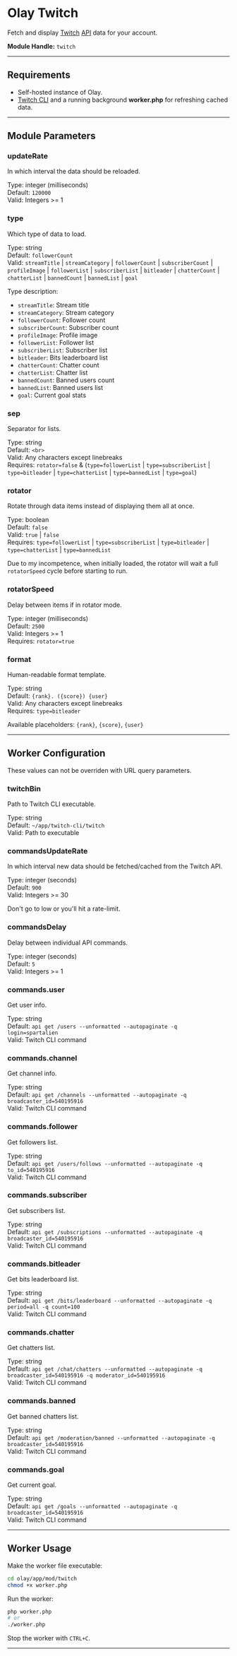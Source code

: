 # Olay Twitch

Fetch and display [Twitch](https://twitch.tv) [API](https://dev.twitch.tv/docs/api/reference) data for your account.  

**Module Handle:** `twitch`

---

## Requirements

- Self-hosted instance of Olay.
- [Twitch CLI](https://dev.twitch.tv/docs/cli) and a running background **worker.php** for refreshing cached data.

---

## Module Parameters

### updateRate

In which interval the data should be reloaded.

Type: integer (milliseconds)  
Default: `120000`  
Valid: Integers >= 1

### type

Which type of data to load.

Type: string  
Default: `followerCount`  
Valid: `streamTitle` | `streamCategory` | `followerCount` | `subscriberCount` | `profileImage` | `followerList` | `subscriberList` | `bitleader` | `chatterCount` | `chatterList` | `bannedCount` | `bannedList` | `goal`

Type description:
- `streamTitle`: Stream title
- `streamCategory`: Stream category
- `followerCount`: Follower count
- `subscriberCount`: Subscriber count
- `profileImage`: Profile image
- `followerList`: Follower list
- `subscriberList`: Subscriber list
- `bitleader`: Bits leaderboard list
- `chatterCount`: Chatter count
- `chatterList`: Chatter list
- `bannedCount`: Banned users count
- `bannedList`: Banned users list
- `goal`: Current goal stats

### sep

Separator for lists.

Type: string  
Default: `<br>`  
Valid: Any characters except linebreaks  
Requires: `rotator=false` & (`type=followerList` | `type=subscriberList` | `type=bitleader` | `type=chatterList` | `type=bannedList` | `type=goal`)

### rotator

Rotate through data items instead of displaying them all at once.

Type: boolean  
Default: `false`  
Valid: `true` | `false`  
Requires: `type=followerList` | `type=subscriberList` | `type=bitleader` | `type=chatterList` | `type=bannedList`

Due to my incompetence, when initially loaded, the rotator will wait a full `rotatorSpeed` cycle before starting to run.

### rotatorSpeed

Delay between items if in rotator mode.

Type: integer (milliseconds)  
Default: `2500`  
Valid: Integers >= 1  
Requires: `rotator=true`

### format

Human-readable format template.

Type: string  
Default: `{rank}. ({score}) {user}`  
Valid: Any characters except linebreaks  
Requires: `type=bitleader`

Available placeholders: `{rank}`, `{score}`, `{user}`

---

## Worker Configuration

These values can not be overriden with URL query parameters.

### twitchBin

Path to Twitch CLI executable.

Type: string  
Default: `~/app/twitch-cli/twitch`  
Valid: Path to executable

### commandsUpdateRate

In which interval new data should be fetched/cached from the Twitch API.

Type: integer (seconds)  
Default: `900`  
Valid: Integers >= 30

Don't go to low or you'll hit a rate-limit.

### commandsDelay

Delay between individual API commands.

Type: integer (seconds)  
Default: `5`  
Valid: Integers >= 1

### commands.user

Get user info.

Type: string  
Default: `api get /users --unformatted --autopaginate -q login=spartalien`  
Valid: Twitch CLI command

### commands.channel

Get channel info.

Type: string  
Default: `api get /channels --unformatted --autopaginate -q broadcaster_id=540195916`  
Valid: Twitch CLI command

### commands.follower

Get followers list.

Type: string  
Default: `api get /users/follows --unformatted --autopaginate -q to_id=540195916`  
Valid: Twitch CLI command

### commands.subscriber

Get subscribers list.

Type: string  
Default: `api get /subscriptions --unformatted --autopaginate -q broadcaster_id=540195916`  
Valid: Twitch CLI command

### commands.bitleader

Get bits leaderboard list.

Type: string  
Default: `api get /bits/leaderboard --unformatted --autopaginate -q period=all -q count=100`  
Valid: Twitch CLI command

### commands.chatter

Get chatters list.

Type: string  
Default: `api get /chat/chatters --unformatted --autopaginate -q broadcaster_id=540195916 -q moderator_id=540195916`  
Valid: Twitch CLI command

### commands.banned

Get banned chatters list.

Type: string  
Default: `api get /moderation/banned --unformatted --autopaginate -q broadcaster_id=540195916`  
Valid: Twitch CLI command

### commands.goal

Get current goal.

Type: string  
Default: `api get /goals --unformatted --autopaginate -q broadcaster_id=540195916`  
Valid: Twitch CLI command

---

## Worker Usage

Make the worker file executable:

```bash
cd olay/app/mod/twitch
chmod +x worker.php
```

Run the worker:

```bash
php worker.php 
# or
./worker.php
```

Stop the worker with `CTRL+C`.

---
